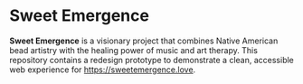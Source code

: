 # Sweet Emergence

**Sweet Emergence** is a visionary project that combines Native American bead artistry with the healing power of music and art therapy. This repository contains a redesign prototype to demonstrate a clean, accessible web experience for https://sweetemergence.love.
